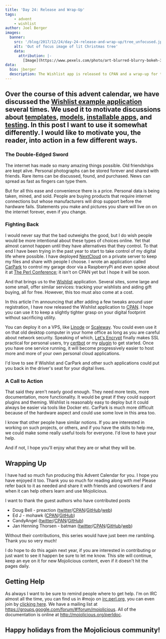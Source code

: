 ```yaml
---
title: 'Day 24: Release and Wrap-Up'
tags:
    - advent
    - wishlist
author: Joel Berger
images:
  banner:
    src: '/blog/2017/12/24/day-24-release-and-wrap-up/tree_unfocused.jpg'
    alt: 'Out of focus image of lit Christmas tree'
    data:
      attribution: |-
        [Image](https://www.pexels.com/photo/art-blurred-blurry-bokeh-383646/) by Tim Mossholder, in the Public Domain
data:
  bio: jberger
  description: The Wishlist app is released to CPAN and a wrap-up for the advent calendar.
---
```


Over the course of this advent calendar, we have discussed the [Wishlist example application](https://mojolicious.io/blog/tag/wishlist/) several times.
We used it to motivate discussions about [templates](/blog/2017/12/17/day-17-the-wishlist-app/), [models](/blog/2017/12/18/day-18-the-wishlist-model/), [installable apps](/blog/2017/12/19/day-19-make-your-app-installable/), and [testing](/blog/2017/12/20/day-20-practical-testing/).
In this post I want to use it somewhat differently.
I would like to motivate you, the reader, into action in a few different ways.
---

### The Double-Edged Sword

The internet has made so many amazing things possible.
Old friendships are kept alive.
Personal photographs can be stored forever and shared with friends.
Rare items can be discussed, found, and purchased.
News can spread as fast as fingers can type them.

But for all this ease and convenience there is a price.
Personal data is being taken, mined, and sold.
People are buying products that require internet connections but whose manufacturers will drop support before the hardware fails.
Statements you make and pictures you share will live on on the internet forever, even if you change.

### Fighting Back

I would never say that the bad outweighs the good, but I do wish people would be more intentional about these types of choices online.
Yet that almost cannot happen until they have alternatives that they control.
To that end I have been trying in the past year to start to take control of my digital life where possible.
I have deployed [NextCloud](https://nextcloud.com/) on a private server to keep my files and share with people I choose.
I wrote an application called [CarPark](https://github.com/jberger/CarPark) to control my garage door via a RaspberryPi and even spoke about it at [The Perl Conference](https://www.youtube.com/watch?v=aJc5yYONBBc); it isn't on CPAN yet but I hope it will be soon.

And that brings us to the [Wishlist](https://github.com/jberger/Wishlist) application.
Several sites, some large and some small, offer similar services: tracking your wishlists and aiding gift buying, all for free.
However, this too must also come at a cost.

In this article I'm announcing that after adding a few tweaks around user registration, I have now released the Wishlist application to [CPAN](https://metacpan.org/pod/Wishlist).
I hope you can use it to keep a slightly tighter grasp on your digital footprint without sacrificing utility.

You can deploy it on a VPS, like [Linode](https://www.linode.com/) or [Scaleway](https://www.scaleway.com/).
You could even use it on that old desktop computer in your home office as long as you are careful about network security.
Speaking of which, [Let's Encrypt](https://letsencrypt.org/) finally makes SSL practical for personal users, try [certbot](https://certbot.eff.org) or my [plugin](https://metacpan.org/pod/Mojolicious::Plugin::ACME) to get started.
Once you have one service running, it will become progressively easier to host more and more of your own personal cloud applications.

I'd love to see if Wishlist and CarPark and other such applications could put you back in the driver's seat for your digital lives.

### A Call to Action

That said they aren't nearly good enough.
They need more tests, more documentation, more functionality.
It would be great if they could support plugins and theming.
Wishlist is reasonably easy to deploy but it could always be easier via tools like Docker etc.
CarPark is much more difficult because of the hardware aspect and could use some love in this area too.

I know that other people have similar notions.
If you are interested in working on such projects, or others, and if you have the skills to help me, we could make some really useful tools for everyone.
I'd love to have your help.

And if not, I hope you'll enjoy what they are or what they will be.

## Wrapping Up

I have had so much fun producing this Advent Calendar for you.
I hope you have enjoyed it too.
Thank you so much for reading along with me!
Please refer back to it as needed and share it with friends and coworkers if and when it can help others learn and use Mojolicious.

I want to thank the guest authors who have contributed posts

* Doug Bell - preaction ([twitter](https://twitter.com/preaction)/[CPAN](https://metacpan.org/author/PREACTION)/[GitHub](https://github.com/preaction)/[web](http://preaction.me/))
* Ed J - mohawk ([CPAN](https://metacpan.org/author/ETJ)/[GitHub](https://github.com/mohawk2))
* CandyAngel ([twitter](https://twitter.com/CandyAngel_Nay)/[CPAN](https://metacpan.org/author/EJUNGLE)/[GitHub](https://github.com/CandyAngel))
* Jan Henning Thorsen - batman ([twitter](https://twitter.com/jhthorsen)/[CPAN](https://metacpan.org/author/JHTHORSEN)/[GitHub](https://github.com/jhthorsen)/[web](http://thorsen.pm/))

Without their contributions, this series would have just been me rambling.
Thank you so very much!

I do hope to do this again next year, if you are interested in contributing or just want to see it happen be sure to let me know.
This site will continue, keep an eye on it for new Mojolicious content, even if it doesn't hit the pages daily.

## Getting Help

As always I want to be sure to remind people where to get help.
I'm on IRC almost all the time, you can find us in #mojo on [irc.perl.org](http://irc.perl.org), you can even join by [clicking here](https://chat.mibbit.com/?channel=%23mojo&server=irc.perl.org).
We have a mailing list at <https://groups.google.com/forum/#!forum/mojolicious>.
All of the documentation is online at <http://mojolicious.org/perldoc>.

## Happy holidays from the Mojolicious community!


